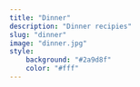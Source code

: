 ```yaml
---
title: "Dinner"
description: "Dinner recipies"
slug: "dinner"
image: "dinner.jpg"
style:
    background: "#2a9d8f"
    color: "#fff"
---
```

